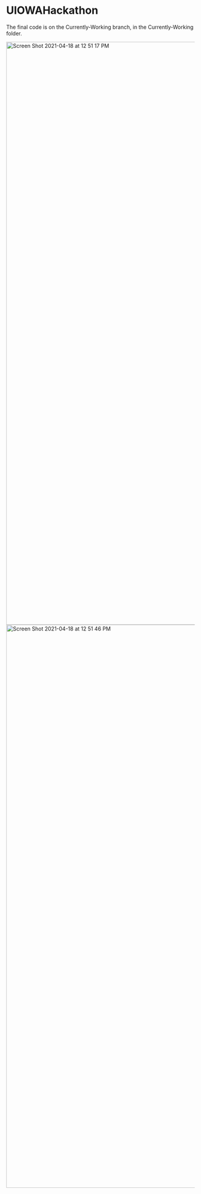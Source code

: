 # UIOWAHackathon


The final code is on the Currently-Working branch, in the Currently-Working folder.

<img width="1556" alt="Screen Shot 2021-04-18 at 12 51 17 PM" src="https://user-images.githubusercontent.com/56575270/115155284-cf3c7c00-a044-11eb-8ec4-85a9ae562515.png">


<img width="1503" alt="Screen Shot 2021-04-18 at 12 51 46 PM" src="https://user-images.githubusercontent.com/56575270/115155293-d9f71100-a044-11eb-8157-d985265ddcbd.png">
